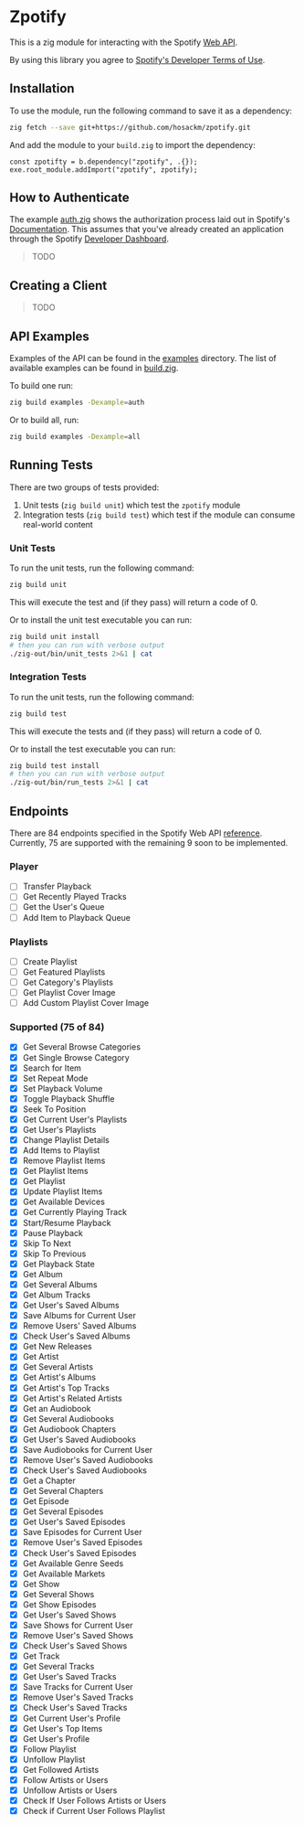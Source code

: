 # Zpotify

This is a zig module for interacting with the Spotify [Web API](https://developer.spotify.com/web-api/).

By using this library you agree to [Spotify's Developer Terms of Use](https://developer.spotify.com/developer-terms-of-use/).

## Installation

To use the module, run the following command to save it as a dependency:

```bash
zig fetch --save git+https://github.com/hosackm/zpotify.git
```

And add the module to your `build.zig` to import the dependency:

```zig
const zpotifty = b.dependency("zpotify", .{});
exe.root_module.addImport("zpotify", zpotify);
```

## How to Authenticate

The example [auth.zig](/examples/auth.zig) shows the authorization process laid out in Spotify's [Documentation](https://developer.spotify.com/documentation/web-api/concepts/authorization). This assumes that you've already created an application through the Spotify [Developer Dashboard](https://developer.spotify.com/dashboard).

> TODO

## Creating a Client

> TODO

## API Examples

Examples of the API can be found in the [examples](/examples) directory. The list of available examples can be found in [build.zig](build.zig).

To build one run:

```bash
zig build examples -Dexample=auth
```

Or to build all, run:

```bash
zig build examples -Dexample=all
```

## Running Tests

There are two groups of tests provided:

1. Unit tests (`zig build unit`) which test the `zpotify` module
2. Integration tests (`zig build test`) which test if the module can consume real-world content

### Unit Tests

To run the unit tests, run the following command:

```bash
zig build unit
```

This will execute the test and (if they pass) will return a code of 0.

Or to install the unit test executable you can run:

```bash
zig build unit install
# then you can run with verbose output
./zig-out/bin/unit_tests 2>&1 | cat
```

### Integration Tests

To run the unit tests, run the following command:

```bash
zig build test
```
This will execute the tests and (if they pass) will return a code of 0.

Or to install the test executable you can run:

```bash
zig build test install
# then you can run with verbose output
./zig-out/bin/run_tests 2>&1 | cat
```

## Endpoints

There are 84 endpoints specified in the Spotify Web API [reference](https://developer.spotify.com/web-api/endpoint-reference/). Currently, 75 are supported with the remaining 9 soon to be implemented.

### Player
- [ ] Transfer Playback
- [ ] Get Recently Played Tracks
- [ ] Get the User's Queue
- [ ] Add Item to Playback Queue
### Playlists
- [ ] Create Playlist
- [ ] Get Featured Playlists
- [ ] Get Category's Playlists
- [ ] Get Playlist Cover Image
- [ ] Add Custom Playlist Cover Image

### Supported (75 of 84)
- [x] Get Several Browse Categories
- [x] Get Single Browse Category
- [x] Search for Item
- [x] Set Repeat Mode
- [x] Set Playback Volume
- [x] Toggle Playback Shuffle
- [x] Seek To Position
- [x] Get Current User's Playlists
- [x] Get User's Playlists
- [x] Change Playlist Details
- [x] Add Items to Playlist
- [x] Remove Playlist Items
- [x] Get Playlist Items
- [x] Get Playlist
- [x] Update Playlist Items
- [x] Get Available Devices
- [x] Get Currently Playing Track
- [x] Start/Resume Playback
- [x] Pause Playback
- [x] Skip To Next
- [x] Skip To Previous
- [x] Get Playback State
- [x] Get Album
- [x] Get Several Albums
- [x] Get Album Tracks
- [x] Get User's Saved Albums
- [x] Save Albums for Current User
- [x] Remove Users' Saved Albums
- [x] Check User's Saved Albums
- [x] Get New Releases
- [x] Get Artist
- [x] Get Several Artists
- [x] Get Artist's Albums
- [x] Get Artist's Top Tracks
- [x] Get Artist's Related Artists
- [x] Get an Audiobook
- [x] Get Several Audiobooks
- [x] Get Audiobook Chapters
- [x] Get User's Saved Audiobooks
- [x] Save Audiobooks for Current User
- [x] Remove User's Saved Audiobooks
- [x] Check User's Saved Audiobooks
- [x] Get a Chapter
- [x] Get Several Chapters
- [x] Get Episode
- [x] Get Several Episodes
- [x] Get User's Saved Episodes
- [x] Save Episodes for Current User
- [x] Remove User's Saved Episodes
- [x] Check User's Saved Episodes
- [x] Get Available Genre Seeds
- [x] Get Available Markets
- [x] Get Show
- [x] Get Several Shows
- [x] Get Show Episodes
- [x] Get User's Saved Shows
- [x] Save Shows for Current User
- [x] Remove User's Saved Shows
- [x] Check User's Saved Shows
- [x] Get Track
- [x] Get Several Tracks
- [x] Get User's Saved Tracks
- [x] Save Tracks for Current User
- [x] Remove User's Saved Tracks
- [x] Check User's Saved Tracks
- [x] Get Current User's Profile
- [x] Get User's Top Items
- [x] Get User's Profile
- [x] Follow Playlist
- [x] Unfollow Playlist
- [x] Get Followed Artists
- [x] Follow Artists or Users
- [x] Unfollow Artists or Users
- [x] Check If User Follows Artists or Users
- [x] Check if Current User Follows Playlist
